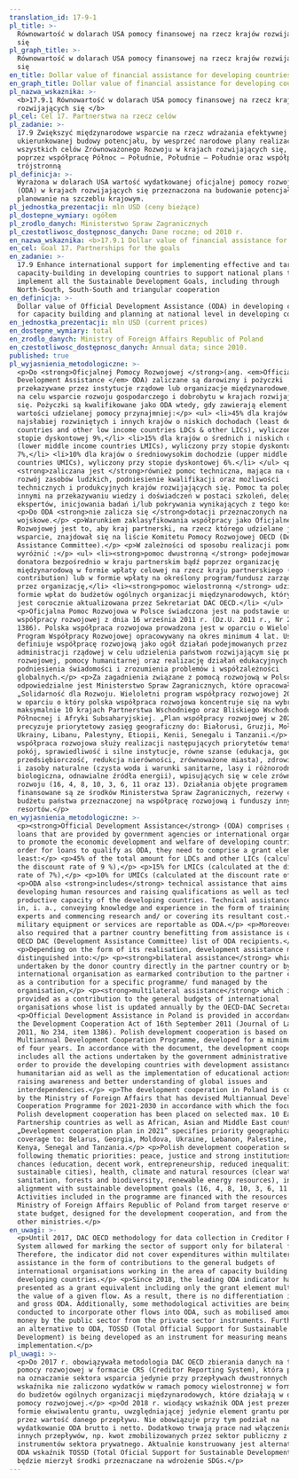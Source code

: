 ```yaml
---
translation_id: 17-9-1
pl_title: >-
  Równowartość w dolarach USA pomocy finansowej na rzecz krajów rozwijających
  się 
pl_graph_title: >-
  Równowartość w dolarach USA pomocy finansowej na rzecz krajów rozwijających
  się 
en_title: Dollar value of financial assistance for developing countries
en_graph_title: Dollar value of financial assistance for developing countries
pl_nazwa_wskaznika: >-
  <b>17.9.1 Równowartość w dolarach USA pomocy finansowej na rzecz krajów
  rozwijających się </b>
pl_cel: Cel 17. Partnerstwa na rzecz celów
pl_zadanie: >-
  17.9 Zwiększyć międzynarodowe wsparcie na rzecz wdrażania efektywnej i
  ukierunkowanej budowy potencjału, by wesprzeć narodowe plany realizacji
  wszystkich celów Zrównoważonego Rozwoju w krajach rozwijających się, w tym
  poprzez współpracę Północ – Południe, Południe – Południe oraz współpracę
  trójstronną
pl_definicja: >-
  Wyrażona w dolarach USA wartość wydatkowanej oficjalnej pomocy rozwojowej
  (ODA) w krajach rozwijających się przeznaczona na budowanie potencjału i
  planowanie na szczeblu krajowym.
pl_jednostka_prezentacji: mln USD (ceny bieżące)
pl_dostepne_wymiary: ogółem
pl_zrodlo_danych: Ministerstwo Spraw Zagranicznych
pl_czestotliwosc_dostępnosc_danych: Dane roczne; od 2010 r.
en_nazwa_wskaznika: <b>17.9.1 Dollar value of financial assistance for developing countries</b>
en_cel: Goal 17. Partnerships for the goals
en_zadanie: >-
  17.9 Enhance international support for implementing effective and targeted
  capacity-building in developing countries to support national plans to
  implement all the Sustainable Development Goals, including through
  North-South, South-South and triangular cooperation
en_definicja: >-
  Dollar value of Official Development Assistance (ODA) in developing countries
  for capacity building and planning at national level in developing countries.
en_jednostka_prezentacji: mln USD (current prices)
en_dostepne_wymiary: total
en_zrodlo_danych: Ministry of Foreign Affairs Republic of Poland
en_czestotliwosc_dostępnosc_danych: Annual data; since 2010.
published: true
pl_wyjasnienia_metodologiczne: >-
  <p>Do <strong>Oficjalnej Pomocy Rozwojowej </strong>(ang. <em>Official
  Development Assistance </em> ODA) zaliczane są darowizny i pożyczki
  przekazywane przez instytucje rządowe lub organizacje międzynarodowe, mające
  na celu wsparcie rozwoju gospodarczego i dobrobytu w krajach rozwijających
  się. Pożyczki są kwalifikowane jako ODA wtedy, gdy zawierają element grantu o
  wartości udzielanej pomocy przynajmniej:</p> <ul> <li>45% dla krajów
  najsłabiej rozwiniętych i innych krajów o niskich dochodach (least developed
  countries and other low income countries LDCs & other LICs), wyliczony przy
  stopie dyskontowej 9%,</li> <li>15% dla krajów o średnich i niskich dochodach
  (lower middle income countries LMICs), wyliczony przy stopie dyskontowej
  7%,</li> <li>10% dla krajów o średniowysokim dochodzie (upper middle income
  countries UMICs), wyliczony przy stopie dyskontowej 6%.</li> </ul> <p>Do ODA
  <strong>zaliczana jest </strong>również pomoc techniczna, mająca na celu
  rozwój zasobów ludzkich, podniesienie kwalifikacji oraz możliwości
  technicznych i produkcyjnych krajów rozwijających się. Pomoc ta polega między
  innymi na przekazywaniu wiedzy i doświadczeń w postaci szkoleń, delegowania
  ekspertów, inicjowania badań i/lub pokrywania wynikających z tego kosztów.</p>
  <p>Do ODA <strong>nie zalicza się </strong>dotacji przeznaczonych na wydatki
  wojskowe.</p> <p>Warunkiem zaklasyfikowania współpracy jako Oficjalnej Pomocy
  Rozwojowej jest to, aby kraj partnerski, na rzecz którego udzielane jest
  wsparcie, znajdował się na liście Komitetu Pomocy Rozwojowej OECD (Development
  Assistance Committee).</p> <p>W zależności od sposobu realizacji pomocy możemy
  wyróżnić :</p> <ul> <li><strong>pomoc dwustronną </strong> podejmowana przez
  donatora bezpośrednio w kraju partnerskim bądź poprzez organizację
  międzynarodową w formie wpłaty celowej na rzecz kraju partnerskiego (earmarked
  contribution) lub w formie wpłaty na określony program/fundusz zarządzany
  przez organizację,</li> <li><strong>pomoc wielostronną </strong> udzielana w
  formie wpłat do budżetów ogólnych organizacji międzynarodowych, których lista
  jest corocznie aktualizowana przez Sekretariat DAC OECD.</li> </ul>
  <p>Oficjalna Pomoc Rozwojowa w Polsce świadczona jest na podstawie ustawy o
  współpracy rozwojowej z dnia 16 września 2011 r. (Dz.U. 2011 r., Nr 234, poz.
  1386). Polska współpraca rozwojowa prowadzona jest w oparciu o Wieloletni
  Program Współpracy Rozwojowej opracowywany na okres minimum 4 lat. Ustawa
  definiuje współpracę rozwojową jako ogół działań podejmowanych przez organy
  administracji rządowej w celu udzielenia państwom rozwijającym się pomocy
  rozwojowej, pomocy humanitarnej oraz realizację działań edukacyjnych na rzecz
  podniesienia świadomości i zrozumienia problemów i współzależności
  globalnych.</p> <p>Za zagadnienia związane z pomocą rozwojową w Polsce
  odpowiedzialne jest Ministerstwo Spraw Zagranicznych, które opracowało
  „Solidarność dla Rozwoju. Wieloletni program współpracy rozwojowej 2021-2030”,
  w oparciu o który polska współpraca rozwojowa koncentruje się na wybranych
  maksymalnie 10 krajach Partnerstwa Wschodniego oraz Bliskiego Wschodu, Afryki
  Północnej i Afryki Subsaharyjskiej. „Plan współpracy rozwojowej w 2021 roku”
  precyzuje priorytetowy zasięg geograficzny do: Białorusi, Gruzji, Mołdawii,
  Ukrainy, Libanu, Palestyny, Etiopii, Kenii, Senegalu i Tanzanii.</p> <p>Polska
  współpraca rozwojowa służy realizacji następujących priorytetów tematycznych:
  pokój, sprawiedliwość i silne instytucje, równe szanse (edukacja, godna praca,
  przedsiębiorczość, redukcja nierówności, zrównoważone miasta), zdrowie, klimat
  i zasoby naturalne (czysta woda i warunki sanitarne, lasy i różnorodność
  biologiczna, odnawialne źródła energii), wpisujących się w cele zrównoważonego
  rozwoju (16, 4, 8, 10, 3, 6, 11 oraz 13). Działania objęte programem
  finansowane są ze środków Ministerstwa Spraw Zagranicznych, rezerwy celowej
  budżetu państwa przeznaczonej na współpracę rozwojową i funduszy innych
  resortów.</p>
en_wyjasnienia_metodologiczne: >-
  <p><strong>Official Development Assistance</strong> (ODA) comprises grants and
  loans that are provided by government agencies or international organizations
  to promote the economic development and welfare of developing countries. In
  order for loans to qualify as ODA, they need to comprise a grant element of at
  least:</p> <p>45% of the total amount for LDCs and other LICs (calculated at
  the discount rate of 9 %),</p> <p>15% for LMICs (calculated at the discount
  rate of 7%),</p> <p>10% for UMICs (calculated at the discount rate of 6%).</p>
  <p>ODA also <strong>includes</strong> technical assistance that aims at
  developing human resources and raising qualifications as well as technical and
  productive capacity of the developing countries. Technical assistance consists
  in, i. a., conveying knowledge and experience in the form of training, sending
  experts and commencing research and/ or covering its resultant cost.</p> <p>No
  military equipment or services are reportable as ODA.</p> <p>Moreover, it is
  also required that a partner country benefitting from assistance is on the
  OECD DAC (Development Assistance Committee) list of ODA recipients.</p>
  <p>Depending on the form of its realisation, development assistance might be
  distinguished into:</p> <p><strong>bilateral assistance</strong> which is
  undertaken by the donor country directly in the partner country or by an
  international organisation as earmarked contribution to the partner country or
  as a contribution for a specific programme/ fund managed by the
  organisation,</p> <p><strong>multilateral assistance</strong> which is
  provided as a contribution to the general budgets of international
  organisations whose list is updated annually by the OECD-DAC Secretariat.</p>
  <p>Official Development Assistance in Poland is provided in accordance with
  the Development Cooperation Act of 16th September 2011 (Journal of Laws of
  2011, No 234, item 1386). Polish development cooperation is based on the
  Multiannual Development Cooperation Programme, developed for a minimum period
  of four years. In accordance with the document, the development cooperation
  includes all the actions undertaken by the government administrative bodies in
  order to provide the developing countries with development assistance and
  humanitarian aid as well as the implementation of educational actions for
  raising awareness and better understanding of global issues and
  interdependencies.</p> <p>The development cooperation in Poland is coordinated
  by the Ministry of Foreign Affairs that has devised Multiannual Development
  Cooperation Programme for 2021-2030 in accordance with which the focus of
  Polish development cooperation has been placed on selected max. 10 Eastern
  Partnership countries as well as African, Asian and Middle East countries.
  „Development cooperation plan in 2021” specifies priority geographical
  coverage to: Belarus, Georgia, Moldova, Ukraine, Lebanon, Palestine, Ethiopia,
  Kenya, Senegal and Tanzania.</p> <p>Polish development cooperation serves the
  following thematic priorities: peace, justice and strong institutions, equal
  chances (education, decent work, entrepreneurship, reduced inequalities,
  sustainable cities), health, climate and natural resources (clear water and
  sanitation, forests and biodiversity, renewable energy resources), in
  alignment with sustainable development goals (16, 4, 8, 10, 3, 6, 11 and 13).
  Activities included in the programme are financed with the resources from the
  Ministry of Foreign Affairs Republic of Poland from target reserve of the
  state budget, designed for the development cooperation, and from the funds of
  other ministries.</p>
en_uwagi: >-
  <p>Until 2017, DAC OECD methodology for data collection in Creditor Reporting
  System allowed for marking the sector of support only for bilateral flows.
  Therefore, the indicator did not cover expenditures within multilateral
  assistance in the form of contributions to the general budgets of
  international organisations working in the area of capacity building in
  developing countries.</p> <p>Since 2018, the leading ODA indicator has been
  presented as a grant equivalent including only the grant element multiplied by
  the value of a given flow. As a result, there is no differentiation into net
  and gross ODA. Additionally, some methodological activities are being
  conducted to incorporate other flows into ODA, such as mobilised amount of
  money by the public sector from the private sector instruments. Furthermore,
  an alternative to ODA, TOSSD (Total Official Support for Sustainable
  Development) is being developed as an instrument for measuring means for SDGs
  implementation.</p>
pl_uwagi: >-
  <p>Do 2017 r. obowiązywała metodologia DAC OECD zbierania danych na temat
  pomocy rozwojowej w formacie CRS (Creditor Reporting System), która pozwalała
  na oznaczanie sektora wsparcia jedynie przy przepływach dwustronnych. Do
  wskaźnika nie zaliczono wydatków w ramach pomocy wielostronnej w formie wpłat
  do budżetów ogólnych organizacji międzynarodowych, które działają w obszarze
  pomocy rozwojowej.</p> <p>Od 2018 r. wiodący wskaźnik ODA jest prezentowany w
  formie ekwiwalentu grantu, uwzględniającej jedynie element grantu pomnożony
  przez wartość danego przepływu. Nie obowiązuje przy tym podział na
  wydatkowanie ODA brutto i netto. Dodatkowo trwają prace nad włączeniem do ODA
  innych przepływów, np. kwot zmobilizowanych przez sektor publiczny z
  instrumentów sektora prywatnego. Aktualnie konstruowany jest alternatywny do
  ODA wskaźnik TOSSD (Total Oficial Support for Sustainable Development), który
  będzie mierzył środki przeznaczane na wdrożenie SDGs.</p>
---
```

